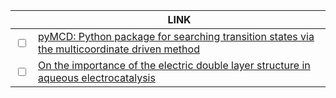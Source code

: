 
|                         | LINK                                                                                                                                                                              |
| ----------------------- | --------------------------------------------------------------------------------------------------------------------------------------------------------------------------------- |
| <input type="checkbox"> | [pyMCD: Python package for searching transition states via the multicoordinate driven method](https://www.sciencedirect.com/science/article/abs/pii/S0010465523001765?via%3Dihub) |
| <input type="checkbox"> | [On the importance of the electric double layer structure in aqueous electrocatalysis ](https://www.nature.com/articles/s41467-021-27909-x)                                       |
